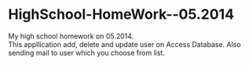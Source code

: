 # HighSchool-HomeWork--05.2014

My high school homework on 05.2014.  
This appllication add, delete and update user on Access Database. Also sending mail to user which you choose from list.

